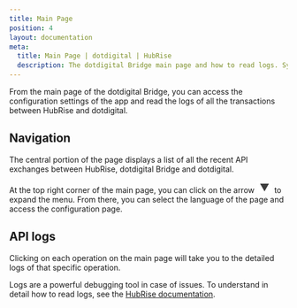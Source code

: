 ```yaml
---
title: Main Page
position: 4
layout: documentation
meta:
  title: Main Page | dotdigital | HubRise
  description: The dotdigital Bridge main page and how to read logs. Synchronise data between your EPOS and your apps.
---
```


From the main page of the dotdigital Bridge, you can access the configuration settings of the app and read the logs of all the transactions between HubRise and dotdigital.

## Navigation

The central portion of the page displays a list of all the recent API exchanges between HubRise, dotdigital Bridge and dotdigital.

At the top right corner of the main page, you can click on the arrow <InlineImage width="20" height="20">![Arrow icon](../images/arrow-icon.jpg)</InlineImage> to expand the menu. From there, you can select the language of the page and access the configuration page.

## API logs

Clicking on each operation on the main page will take you to the detailed logs of that specific operation.

Logs are a powerful debugging tool in case of issues. To understand in detail how to read logs, see the [HubRise documentation](/docs/hubrise-logs/).
